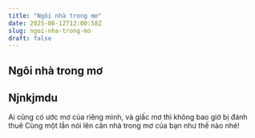 ```yaml
---
title: "Ngôi nhà trong mơ"
date: 2025-06-12T12:00:58Z
slug: ngoi-nha-trong-mo
draft: false
---
```


## Ngôi nhà trong mơ

## Njnkjmdu

Ai cũng có ước mơ của riêng mình, và giấc mơ thì không bao giờ bị đánh thuê
Cùng một lần nói lên căn nhà trong mơ của bạn như thế nào nhé!